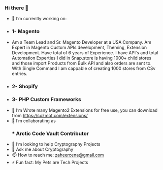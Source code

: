 ### Hi there 👋

<!--
**zaheercena/zaheercena** is a ✨ _special_ ✨ repository because its `README.md` (this file) appears on your GitHub profile.

Here are some ideas to get you started:
-->
- 🔭 I’m currently working on: 
- <h3>1- Magento </h3>
- Am a Team Lead and Sr. Magento Developer at a USA Company. Am Expert in Magento Custom APIs development, Theming, Extension Development. Have total of 6 years of Experience. I have API's and total Automation Experties I did in Snap.store is having 1000+ child stores and those import Products from Bulk API and also orders are sent to. With Single Command I am cappable of creating 1000 stores from CSv entries.
- <h3>2- Shopify </h3>
- <h3>3- PHP Custom Frameworks </h3>
- 🌱 I’m Wrote many Magento2 Extensions for free use, you can download from https://cozmot.com/extensions/
- 👯 I’m collaborating as <h3>* Arctic Code Vault Contributor</h3>
- 🤔 I’m looking to help Cryptography Projects
- 💬 Ask me about Cryptography
- 📫 How to reach me: zaheercena@gmail.com
- ⚡ Fun fact: My Pets are Tech Projects
<!--<img src="https://cdn.shopify.com/s/files/1/0506/7780/9323/files/Cozmot_Inc_Trifold_Brochure-2.jpg?v=1612249574" alt="Cozmot.com" id="brochure" data-height-percentage="54" data-actual-width="1628" data-actual-height="1063">
<img src="https://cdn.shopify.com/s/files/1/0506/7780/9323/files/Cozmot_Inc_Trifold_Brochure-1.jpg?v=1612292082" alt="Cozmot.com" id="brochure" data-height-percentage="54" data-actual-width="1628" data-actual-height="1063">-->
